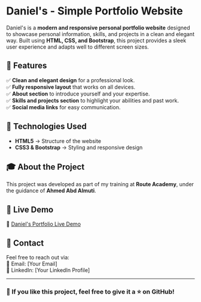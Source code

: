 # Daniel's - Simple Portfolio Website  

Daniel's is a **modern and responsive personal portfolio website** designed to showcase personal information, skills, and projects in a clean and elegant way. Built using **HTML, CSS, and Bootstrap**, this project provides a sleek user experience and adapts well to different screen sizes.  

## 🔹 Features  
✅ **Clean and elegant design** for a professional look.  
✅ **Fully responsive layout** that works on all devices.  
✅ **About section** to introduce yourself and your expertise.  
✅ **Skills and projects section** to highlight your abilities and past work.  
✅ **Social media links** for easy communication.  

## 🔹 Technologies Used  
- **HTML5** → Structure of the website  
- **CSS3 & Bootstrap** → Styling and responsive design  

## 🎓 About the Project  
This project was developed as part of my training at **Route Academy**, under the guidance of **Ahmed Abd Almuti**.  

## 🚀 Live Demo  
🔗 [Daniel's Portfolio Live Demo](Your_Live_Demo_Link_Here)  

## 📩 Contact  
Feel free to reach out via:  
📧 Email: [Your Email]  
🔗 LinkedIn: [Your LinkedIn Profile]  

---

### 🌟 If you like this project, feel free to give it a ⭐ on GitHub!  
